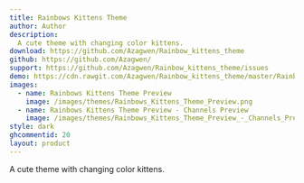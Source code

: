```yaml
---
title: Rainbows Kittens Theme
author: Author
description:
  A cute theme with changing color kittens.
download: https://github.com/Azagwen/Rainbow_kittens_theme
github: https://github.com/Azagwen/
support: https://github.com/Azagwen/Rainbow_kittens_theme/issues
demo: https://cdn.rawgit.com/Azagwen/Rainbow_kittens_theme/master/Rainbow_kittens_V0.1.2.theme.css
images:
  - name: Rainbows Kittens Theme Preview
    image: /images/themes/Rainbows_Kittens_Theme_Preview.png
  - name: Rainbows Kittens Theme Preview - Channels Preview
    image: /images/themes/Rainbows_Kittens_Theme_Preview_-_Channels_Preview.png
style: dark
ghcommentid: 20
layout: product
---
```

A cute theme with changing color kittens.